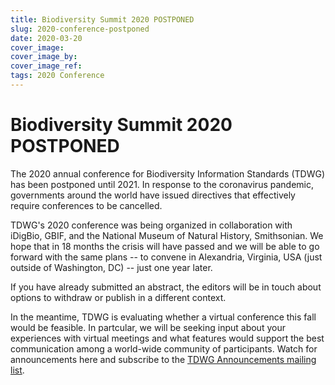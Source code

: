 ```yaml
---
title: Biodiversity Summit 2020 POSTPONED
slug: 2020-conference-postponed
date: 2020-03-20
cover_image: 
cover_image_by: 
cover_image_ref: 
tags: 2020 Conference
---
```


# Biodiversity Summit 2020 POSTPONED

The 2020 annual conference for Biodiversity Information Standards (TDWG) has been postponed until 2021. In response to the coronavirus pandemic, governments around the world have issued directives that effectively require conferences to be cancelled. 

TDWG's 2020 conference was being organized in collaboration with iDigBio, GBIF, and the National Museum of Natural History, Smithsonian.  We hope that in 18 months the crisis will have passed and we will be able to go forward with the same plans -- to convene in Alexandria, Virginia, USA (just outside of Washington, DC) -- just one year later. 

If you have already submitted an abstract, the editors will be in touch about options to withdraw or publish in a different context.

In the meantime, TDWG is evaluating whether a virtual conference this fall would be feasible.  In partcular, we will be seeking input about your experiences with virtual meetings and what features would support the best communication among a world-wide community of participants. Watch for announcements here and subscribe to the [TDWG Announcements mailing list](http://eepurl.com/8VIvn).
